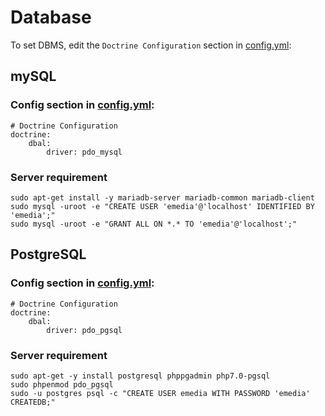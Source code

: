 # Database

To set DBMS, edit the `Doctrine Configuration` section in [config.yml](../app/config/config.yml):

## mySQL

### Config section in [config.yml](../app/config/config.yml):

    # Doctrine Configuration
    doctrine:
        dbal:
            driver: pdo_mysql


### Server requirement

    sudo apt-get install -y mariadb-server mariadb-common mariadb-client
    sudo mysql -uroot -e "CREATE USER 'emedia'@'localhost' IDENTIFIED BY 'emedia';"
    sudo mysql -uroot -e "GRANT ALL ON *.* TO 'emedia'@'localhost';"
    
                
## PostgreSQL

### Config section in [config.yml](../app/config/config.yml):
            
    # Doctrine Configuration
    doctrine:
        dbal:
            driver: pdo_pgsql            
          
          
### Server requirement
                        
    sudo apt-get -y install postgresql phppgadmin php7.0-pgsql
    sudo phpenmod pdo_pgsql
    sudo -u postgres psql -c "CREATE USER emedia WITH PASSWORD 'emedia' CREATEDB;"